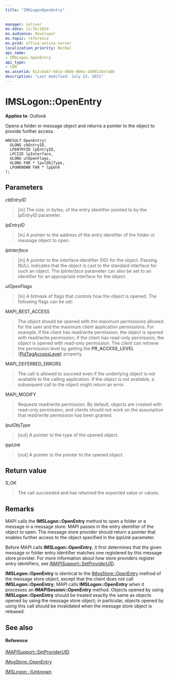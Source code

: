 ```yaml
---
title: "IMSLogonOpenEntry"
 
 
manager: soliver
ms.date: 11/16/2014
ms.audience: Developer
ms.topic: reference
ms.prod: office-online-server
localization_priority: Normal
api_name:
- IMSLogon.OpenEntry
api_type:
- COM
ms.assetid: 612cbab7-60cb-48bb-906e-18d9135e7a86
description: "Last modified: July 23, 2011"
---
```


# IMSLogon::OpenEntry

  
  
**Applies to**: Outlook 
  
Opens a folder or message object and returns a pointer to the object to provide further access. 
  
```
HRESULT OpenEntry(
  ULONG cbEntryID,
  LPENTRYID lpEntryID,
  LPCIID lpInterface,
  ULONG ulOpenFlags,
  ULONG FAR * lpulObjType,
  LPUNKNOWN FAR * lppUnk
);
```

## Parameters

 _cbEntryID_
  
> [in] The size, in bytes, of the entry identifier pointed to by the  _lpEntryID_ parameter. 
    
 _lpEntryID_
  
> [in] A pointer to the address of the entry identifier of the folder or message object to open. 
    
 _lpInterface_
  
> [in] A pointer to the interface identifier (IID) for the object. Passing NULL indicates that the object is cast to the standard interface for such an object. The  _lpInterface_ parameter can also be set to an identifier for an appropriate interface for the object. 
    
 _ulOpenFlags_
  
> [in] A bitmask of flags that controls how the object is opened. The following flags can be set:
    
MAPI_BEST_ACCESS 
  
> The object should be opened with the maximum permissions allowed for the user and the maximum client application permissions. For example, if the client has read/write permission, the object is opened with read/write permission; if the client has read-only permission, the object is opened with read-only permission. The client can retrieve the permission level by getting the **PR_ACCESS_LEVEL** ([PidTagAccessLevel](pidtagaccesslevel-canonical-property.md)) property.
    
MAPI_DEFERRED_ERRORS 
  
> The call is allowed to succeed even if the underlying object is not available to the calling application. If the object is not available, a subsequent call to the object might return an error.
    
MAPI_MODIFY 
  
> Requests read/write permission. By default, objects are created with read-only permission, and clients should not work on the assumption that read/write permission has been granted. 
    
 _lpulObjType_
  
> [out] A pointer to the type of the opened object.
    
 _lppUnk_
  
> [out] A pointer to the pointer to the opened object.
    
## Return value

S_OK 
  
> The call succeeded and has returned the expected value or values.
    
## Remarks

MAPI calls the **IMSLogon::OpenEntry** method to open a folder or a message in a message store. MAPI passes in the entry identifier of the object to open. The message store provider should return a pointer that enables further access to the object specified in the  _lppUnk_ parameter. 
  
Before MAPI calls **IMSLogon::OpenEntry**, it first determines that the given message or folder entry identifier matches one registered by this message store provider. For more information about how store providers register entry identifiers, see [IMAPISupport::SetProviderUID](imapisupport-setprovideruid.md).
  
 **IMSLogon::OpenEntry** is identical to the [IMsgStore::OpenEntry](imsgstore-openentry.md) method of the message store object, except that the client does not call **IMSLogon::OpenEntry**; MAPI calls **IMSLogon::OpenEntry** when it processes an **IMAPISession::OpenEntry** method. Objects opened by using **IMSLogon::OpenEntry** should be treated exactly the same as objects opened by using the message store object; in particular, objects opened by using this call should be invalidated when the message store object is released. 
  
## See also

#### Reference

[IMAPISupport::SetProviderUID](imapisupport-setprovideruid.md)
  
[IMsgStore::OpenEntry](imsgstore-openentry.md)
  
[IMSLogon : IUnknown](imslogoniunknown.md)

